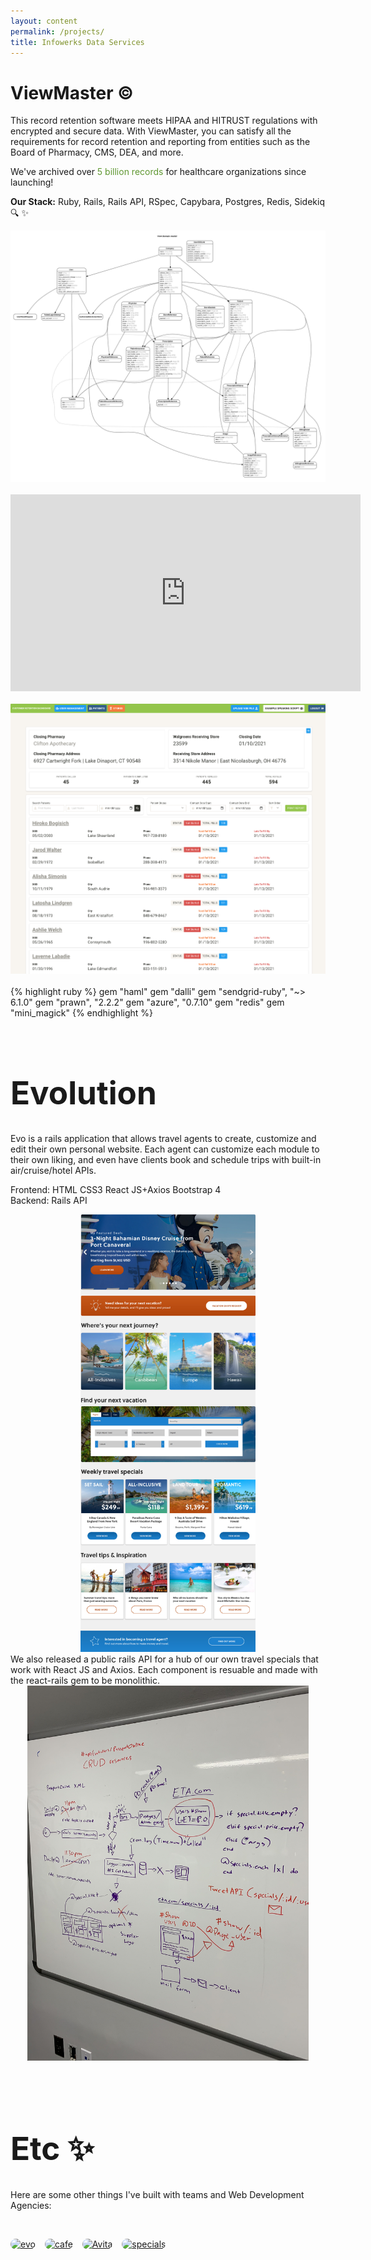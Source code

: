 ```yaml
---
layout: content
permalink: /projects/
title: Infowerks Data Services
---
```

# ViewMaster &copy;
 This record retention software meets HIPAA and HITRUST regulations with encrypted and secure data. With ViewMaster, you can satisfy all the requirements for record retention and reporting from entities such as the Board of Pharmacy, CMS, DEA, and more. 

 We've archived over <span style="color:#5F9731 ;">5 billion records</span> for healthcare organizations since launching!

 <b>Our Stack:</b> Ruby, Rails, Rails API, RSpec, Capybara, Postgres, Redis, Sidekiq 🔍 ✨
<br>

<img src="../assets/erd.png" alt="erd" />
<br>
<br>
<center>
<iframe width="560" height="315" src="https://www.youtube.com/embed/TVgl5NYqqj4" frameborder="0" allow="accelerometer; autoplay; clipboard-write; encrypted-media; gyroscope; picture-in-picture" allowfullscreen></iframe>
</center>
<br>
<img src="../assets/crd.png" alt="erd" />
<br><br>
{% highlight ruby %}
gem "haml"
gem "dalli"
gem "sendgrid-ruby", "~> 6.1.0"
gem "prawn", "2.2.2"
gem "azure", "0.7.10"
gem "redis"
gem "mini_magick"
{% endhighlight %}
<br><br>

<h1 style="font-size: 3.2rem;">Evolution</h1>
Evo is a rails application that allows travel agents to create, customize and edit their own personal website. Each agent can customize each module to their own liking, and even have clients book and schedule trips with built-in air/cruise/hotel APIs.

Frontend: HTML CSS3 React JS+Axios Bootstrap 4 <br>
Backend: Rails API  

<center>
<img src="../assets/evo.jpg"
     alt="erd" style="height: 700px; width: auto;" />
 </center>
We also released a public rails API for a hub of our own travel specials that work with React JS and Axios. Each component is resuable and made with the react-rails gem to be monolithic.

<center>
<img src="../assets/diagram.jpeg"
     alt="erd" style="height: 600px; width: auto;" />
</center>
<br><br>

<h1 style="font-size: 3.2rem;">Etc ✨</h1>
Here are some other things I've built with teams and Web Development Agencies:
<br>
<div class="photos">
  <a href="" class="p0 photo" rel="noopener">
    <img alt="evo" src="{{ '/assets/images/evo.png' | relative_url }}">
  </a>
  <a href="" class="p1 photo" rel="noopener">
    <img alt="cafe" src="{{ '/assets/images/cafe.png' | relative_url }}">
  </a>
  <a href="https://avitamedical.com" class="p2 photo"rel="noopener">
    <img alt="Avita" src="{{ '/assets/images/virus.gif' | relative_url }}">
  </a>
  <a href="https://github.com/johncorderox/evo-specials" class="p3 photo"rel="noopener">
    <img alt="specials" src="{{ '/assets/images/specials.gif' | relative_url }}">
  </a>
</div><br> <br>
<style>
	.photos {
  position: relative;
  margin-bottom: 15px;
  margin-top: 45px;
}
.photo {
  display: inline-block;
  margin-right: 15px;
  margin-bottom: 15px;
  float: left;
}
.photo img {
  width: 65px;
  height: 65px;
  border-radius: 10px;
}
	</style>
